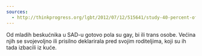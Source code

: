 ```yaml
---
sources:
  - http://thinkprogress.org/lgbt/2012/07/12/515641/study-40-percent-of-homeless-youth-are-lgbt-family-rejection-is-leading-cause/
---
```


Od mladih beskućnika u SAD-u gotovo pola su gay, bi ili trans osobe. Većina njih se svojevoljno ili prisilno deklarirala pred svojim roditeljima, koji su ih tada izbacili iz kuće.
